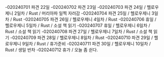-020240701 파견 22일
-020240702 파견 23일
-020240703 파견 24일 / 헬로우제니 2일차 / Rust / 머리아파 일찍 자러감
-020240704 파견 25일 / 헬로우제니 3일차 / Rust
-020240705 파견 26일 / 헬로우제니 4일차 / Rust
-020240706 휴일 / 헬로우제니 5일차 / Rust / 소설 책 읽기
-020240707 휴일 / 헬로우제니 6일차 / Rust / 소설 책 읽기
-020240708 파견 27일 / 헬로우제니 7일차 / Rust / 소설 책 읽기
-020240709 파견 28일 / 헬로우제니 8일차 / Rust
-020240710 파견 29일 / 헬로우제니 9일차 / Rust / 휴가준비
-020240711 파견 30일 / 헬로우제니 10일차 / Rust / 생일 반차
-020240712 휴가 / 오늘 좀 쉰다.